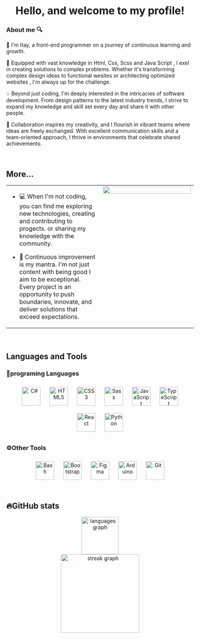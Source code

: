   

<br/>  


# <div align="center">Hello, and welcome to my profile!</div>  
  


### About me 🔍  
👋 I'm Itay, a front-end programmer on a journey of continuous learning and growth.

🚀 Equipped with vast knowledge in Html, Css, Scss and Java Script , I exel in creating solutions to complex problems. Whether it's transforming complex design ideas to functional wesites or architecting optimized websites , I'm always up for the challenge.

💡 Beyond just coding, I'm deeply interested in the intricacies of software development. From design patterns to the latest industry trends, I strive to expand my knowledge and skill set every day and share it with other people.

💬 Collaboration inspires my creativity, and I flourish in vibrant teams where ideas are freely exchanged. With excellent communication skills and a team-oriented approach, I thrive in environments that celebrate shared achievements.
  

<br/>  


## More...  
<table><tr><td valign="top" width="50%">

- 💻 When I'm not coding, you can find me exploring new technologies, creating and contributing to progects. or sharing my knowledge with the community.  
  

- 🌟 Continuous improvement is my mantra. I'm not just content with being good I aim to be exceptional. Every project is an opportunity to push boundaries, innovate, and deliver solutions that exceed expectations.  


</td><td valign="top" width="50%">

<img src="https://miro.medium.com/v2/resize:fit:750/1*27Ij_TuclxFfsy-MpOQiXQ.png" align="left" style="width: 100%" />  


</td></tr></table>  

<br/>  


## Languages and Tools  


### 🤖programing Languages 
<div align="center">
<a href="https://docs.microsoft.com/en-us/dotnet/csharp/" target="_blank"><img style="margin: 10px" src="https://profilinator.rishav.dev/skills-assets/csharp-original.svg" alt="C#" height="50" /></a>  
<a href="https://en.wikipedia.org/wiki/HTML5" target="_blank"><img style="margin: 10px" src="https://profilinator.rishav.dev/skills-assets/html5-original-wordmark.svg" alt="HTML5" height="50" /></a>  
<a href="https://www.w3schools.com/css/" target="_blank"><img style="margin: 10px" src="https://profilinator.rishav.dev/skills-assets/css3-original-wordmark.svg" alt="CSS3" height="50" /></a>  
<a href="https://sass-lang.com/" target="_blank"><img style="margin: 10px" src="https://profilinator.rishav.dev/skills-assets/sass-original.svg" alt="Sass" height="50" /></a>  
<a href="https://www.javascript.com/" target="_blank"><img style="margin: 10px" src="https://profilinator.rishav.dev/skills-assets/javascript-original.svg" alt="JavaScript" height="50" /></a>  
<a href="https://www.typescriptlang.org/" target="_blank"><img style="margin: 10px" src="https://profilinator.rishav.dev/skills-assets/typescript-original.svg" alt="TypeScript" height="50" /></a>  
<a href="https://reactjs.org/" target="_blank"><img style="margin: 10px" src="https://profilinator.rishav.dev/skills-assets/react-original-wordmark.svg" alt="React" height="50" /></a>  
<a href="https://www.python.org/" target="_blank"><img style="margin: 10px" src="https://profilinator.rishav.dev/skills-assets/python-original.svg" alt="Python" height="50" /></a>  
</div>  

### ⚙️Other Tools  
<div align="center">  
<a href="https://www.gnu.org/software/bash/" target="_blank"><img style="margin: 10px" src="https://profilinator.rishav.dev/skills-assets/gnu_bash-icon.svg" alt="Bash" height="50" /></a>  
<a href="https://getbootstrap.com/docs/3.4/javascript/" target="_blank"><img style="margin: 10px" src="https://profilinator.rishav.dev/skills-assets/bootstrap-plain.svg" alt="Bootstrap" height="50" /></a>  
<a href="https://www.figma.com/" target="_blank"><img style="margin: 10px" src="https://profilinator.rishav.dev/skills-assets/figma-icon.svg" alt="Figma" height="50" /></a>  
<a href="https://www.arduino.cc/" target="_blank"><img style="margin: 10px" src="https://profilinator.rishav.dev/skills-assets/arduino.png" alt="Arduino" height="50" /></a>  
<a href="https://github.com/" target="_blank"><img style="margin: 10px" src="https://profilinator.rishav.dev/skills-assets/git-scm-icon.svg" alt="Git" height="50" /></a>  
</div>  

<br/>  

## 🔥GitHub stats
<div align="center">
  <img src="https://github-readme-stats.vercel.app/api/top-langs?username=ItayLap&locale=en&hide_title=false&layout=compact&card_width=320&langs_count=5&theme=dracula&hide_border=false&order=2" height="100" alt="languages graph"  />
</div>

<div align="center">
  <img src="https://streak-stats.demolab.com?user=ItayLap&locale=en&mode=daily&theme=dark&hide_border=false&border_radius=5&order=3" height="210" alt="streak graph"  />
</div>

###
<br/>  
<br/>  
<br/>  
<br />
